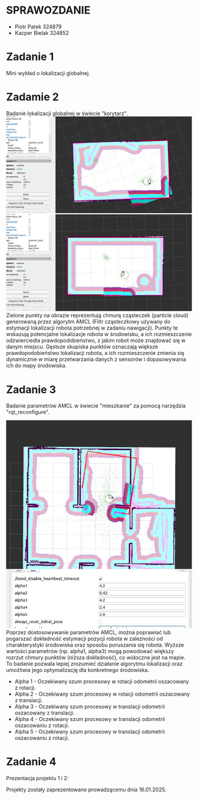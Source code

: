 # SPRAWOZDANIE 
* Piotr Patek 324879
* Kacper Bielak 324852
# Zadanie 1
Mini wykład o lokalizacji globalnej.
# Zadamie 2
Badanie lokalizacji globalnej w świecie "korytarz".
![Alt text](ZAD1_1.jpg)
![Alt text](ZAD1_2.jpg)
Zielone punkty na obrazie reprezentują chmurę cząsteczek (particle cloud) generowaną przez algorytm AMCL (Filtr cząsteczkowy używany do estymacji lokalizacji robota potrzebnej w zadaniu nawigacji). Punkty te wskazują potencjalne lokalizacje robota w środowisku, a ich rozmieszczenie odzwierciedla prawdopodobieństwo, z jakim robot może znajdować się w danym miejscu. Gęstsze skupiska punktów oznaczają większe prawdopodobieństwo lokalizacji robota, a ich rozmieszczenie zmienia się dynamicznie w miarę przetwarzania danych z sensorów i dopasowywania ich do mapy środowiska.
# Zadanie 3
Badanie parametrów AMCL w świecie "mieszkanie" za pomocą narzędzia "rqt_reconfigure".

![Alt text](ZAD2_2.jpg)
![Alt text](ZAD2_3.jpg)
Poprzez dostosowywanie parametrów AMCL, można poprawiać lub pogarszać dokładność estymacji pozycji robota w zależności od charakterystyki środowiska oraz sposobu poruszania się robota. Wyższe wartości parametrów (np. alpha1, alpha3) mogą powodować większy rozrzut chmury punktów (niższa dokładność), co widoczne jest na mapie. To badanie pozwala lepiej zrozumieć działanie algorytmu lokalizacji oraz umożliwia jego optymalizację dla konkretnego środowiska.
* Alpha 1 - Oczekiwany szum procesowy w rotacji odometrii oszacowany z rotacji.
* Alpha 2 -  Oczekiwany szum procesowy w rotacji odometrii oszacowany z translacji.
* Alpha 3 - Oczekiwany szum procesowy w translacji odometrii oszacowany z translacji.
* Alpha 4 - Oczekiwany szum procesowy w translacji odometrii oszacowaniu z rotacji.
* Alpha 5 - Oczekiwany szum procesowy w translacji odometrii oszacowaniu z rotacji.

# Zadanie 4
Prezentacja projektu 1 i 2:

Projekty zostały zaprezentowane prowadzącemu dnia 16.01.2025.



